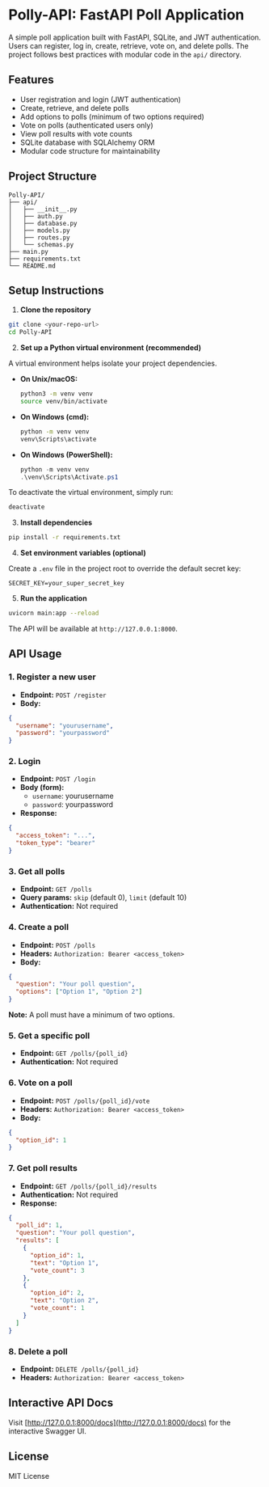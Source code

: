# Polly-API: FastAPI Poll Application

A simple poll application built with FastAPI, SQLite, and JWT authentication. Users can register, log in, create, retrieve, vote on, and delete polls. The project follows best practices with modular code in the `api/` directory.

## Features

- User registration and login (JWT authentication)
- Create, retrieve, and delete polls
- Add options to polls (minimum of two options required)
- Vote on polls (authenticated users only)
- View poll results with vote counts
- SQLite database with SQLAlchemy ORM
- Modular code structure for maintainability

## Project Structure

```
Polly-API/
├── api/
│   ├── __init__.py
│   ├── auth.py
│   ├── database.py
│   ├── models.py
│   ├── routes.py
│   └── schemas.py
├── main.py
├── requirements.txt
└── README.md
```

## Setup Instructions

1. **Clone the repository**

```bash
git clone <your-repo-url>
cd Polly-API
```

2. **Set up a Python virtual environment (recommended)**

A virtual environment helps isolate your project dependencies.

- **On Unix/macOS:**

  ```bash
  python3 -m venv venv
  source venv/bin/activate
  ```

- **On Windows (cmd):**

  ```cmd
  python -m venv venv
  venv\Scripts\activate
  ```

- **On Windows (PowerShell):**

  ```powershell
  python -m venv venv
  .\venv\Scripts\Activate.ps1
  ```

To deactivate the virtual environment, simply run:

```bash
deactivate
```

3. **Install dependencies**

```bash
pip install -r requirements.txt
```

4. **Set environment variables (optional)**

Create a `.env` file in the project root to override the default secret key:

```
SECRET_KEY=your_super_secret_key
```

5. **Run the application**

```bash
uvicorn main:app --reload
```

The API will be available at `http://127.0.0.1:8000`.

## API Usage

### 1. Register a new user

- **Endpoint:** `POST /register`
- **Body:**

```json
{
  "username": "yourusername",
  "password": "yourpassword"
}
```

### 2. Login

- **Endpoint:** `POST /login`
- **Body (form):**
  - `username`: yourusername
  - `password`: yourpassword
- **Response:**

```json
{
  "access_token": "...",
  "token_type": "bearer"
}
```

### 3. Get all polls

- **Endpoint:** `GET /polls`
- **Query params:** `skip` (default 0), `limit` (default 10)
- **Authentication:** Not required

### 4. Create a poll

- **Endpoint:** `POST /polls`
- **Headers:** `Authorization: Bearer <access_token>`
- **Body:**

```json
{
  "question": "Your poll question",
  "options": ["Option 1", "Option 2"]
}
```
**Note:** A poll must have a minimum of two options.

### 5. Get a specific poll

- **Endpoint:** `GET /polls/{poll_id}`
- **Authentication:** Not required

### 6. Vote on a poll

- **Endpoint:** `POST /polls/{poll_id}/vote`
- **Headers:** `Authorization: Bearer <access_token>`
- **Body:**

```json
{
  "option_id": 1
}
```

### 7. Get poll results

- **Endpoint:** `GET /polls/{poll_id}/results`
- **Authentication:** Not required
- **Response:**

```json
{
  "poll_id": 1,
  "question": "Your poll question",
  "results": [
    {
      "option_id": 1,
      "text": "Option 1",
      "vote_count": 3
    },
    {
      "option_id": 2,
      "text": "Option 2",
      "vote_count": 1
    }
  ]
}
```

### 8. Delete a poll

- **Endpoint:** `DELETE /polls/{poll_id}`
- **Headers:** `Authorization: Bearer <access_token>`

## Interactive API Docs

Visit [http://127.0.0.1:8000/docs](http://127.0.0.1:8000/docs) for the interactive Swagger UI.

## License

MIT License

